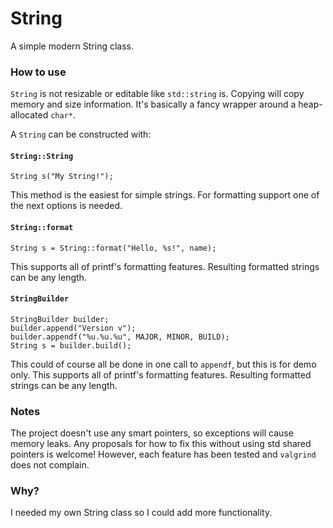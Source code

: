 # String
A simple modern String class.

### How to use

`String` is not resizable or editable like `std::string` is. Copying will copy memory and size information.
It's basically a fancy wrapper around a heap-allocated `char*`.

A `String` can be constructed with:

#### `String::String`
```
String s("My String!");
```
This method is the easiest for simple strings. For formatting support one of the next options is needed.

#### `String::format`
```
String s = String::format("Hello, %s!", name);
```
This supports all of printf's formatting features. Resulting formatted strings can be any length.

#### `StringBuilder`
```
StringBuilder builder;
builder.append("Version v");
builder.appendf("%u.%u.%u", MAJOR, MINOR, BUILD);
String s = builder.build();
```
This could of course all be done in one call to `appendf`, but this is for demo only.
This supports all of printf's formatting features. Resulting formatted strings can be any length.

### Notes

The project doesn't use any smart pointers, so exceptions will cause memory leaks. Any proposals for how to fix this without using std shared pointers is welcome!
However, each feature has been tested and `valgrind` does not complain.

### Why?

I needed my own String class so I could add more functionality.
